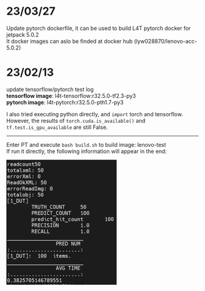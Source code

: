 23/03/27  
===  
Update pytorch dockerfile, it can be used to build L4T pytorch docker for jetpack 5.0.2  
It docker images can aslo be finded at docker hub (lyw028870/lenovo-acc-5.0.2)  
  
23/02/13  
===  
update tensorflow/pytorch test log  
**tensorflow image**: l4t-tensorflow:r32.5.0-tf2.3-py3  
**pytorch image**: l4t-pytorch:r32.5.0-pth1.7-py3  
  
I also tried executing python directly, and `import` torch and tensorflow.  
However, the results of `torch.cuda.is_available()` and `tf.test.is_gpu_available` are still False.  
  
---  
Enter PT and execute `bash build.sh` to build image: lenovo-test  
If run it directly, the following information will appear in the end:  

![image](https://github.com/LYW0288/lenovo/blob/main/001.png)


